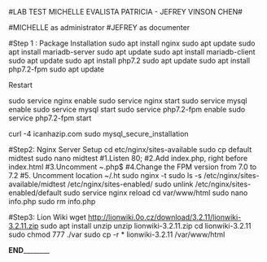 #LAB TEST MICHELLE EVALISTA PATRICIA - JEFREY VINSON CHEN#

#MICHELLE as administrator
#JEFREY as documenter

#Step 1 : Package Installation
sudo apt install nginx 
sudo apt update 
sudo apt install mariadb-server 
sudo apt update 
sudo apt install mariadb-client 
sudo apt update 
sudo apt install php7.2
sudo apt update
sudo apt install php7.2-fpm
sudo apt update

Restart

sudo service nginx enable
sudo service nginx start
sudo service mysql enable
sudo service mysql start
sudo service php7.2-fpm enable
sudo service php7.2-fpm start

curl -4 icanhazip.com 
sudo mysql_secure_installation
 
#Step2: Nginx Server Setup
cd etc/nginx/sites-available
sudo cp default midtest
sudo nano midtest
#1.Listen 80;
#2.Add index.php, right before index.html
#3.Uncomment ~\.php$
#4.Change the FPM version from 7.0 to 7.2
#5. Uncomment location ~/\.ht
sudo nginx -t
sudo ls -s /etc/nginx/sites-available/midtest /etc/nginx/sites-enabled/
sudo unlink /etc/nginx/sites-enabled/default
sudo service nginx reload
cd var/www/html
sudo nano info.php
sudo rm info.php

#Step3: Lion Wiki
wget http://lionwiki.0o.cz/download/3.2.11/lionwiki-3.2.11.zip
sudo apt install unzip
unzip lionwiki-3.2.11.zip
cd  lionwiki-3.2.11
sudo chmod 777 ./var
sudo cp -r * lionwiki-3.2.11 /var/www/html


____________END____________________

